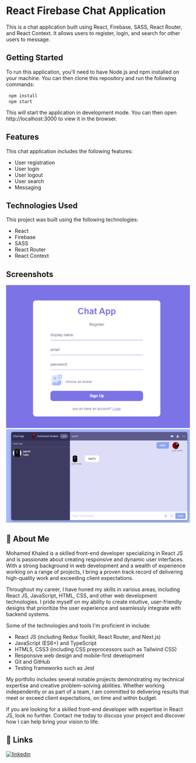 # React Firebase Chat Application

This is a chat application built using React, Firebase, SASS, React Router, and React Context. It allows users to register, login, and search for other users to message.

## Getting Started

To run this application, you'll need to have Node.js and npm installed on your machine. You can then clone this repository and run the following commands:

```
 npm install
 npm start
```
This will start the application in development mode. You can then open http://localhost:3000 to view it in the browser.

## Features

This chat application includes the following features:
- User registration
- User login
- User logout
- User search
- Messaging

## Technologies Used
This project was built using the following technologies:

- React
- Firebase
- SASS
- React Router
- React Context

## Screenshots

![App Screenshot](chat-app.png)
![App Screenshot](chat-app(2).png)

## 🚀 About Me
Mohamed Khaled is a skilled front-end developer specializing in React JS and is passionate about creating responsive and dynamic user interfaces. With a strong background in web development and a wealth of experience working on a range of projects, I bring a proven track record of delivering high-quality work and exceeding client expectations.

Throughout my career, I have honed my skills in various areas, including React JS, JavaScript, HTML, CSS, and other web development technologies. I pride myself on my ability to create intuitive, user-friendly designs that prioritize the user experience and seamlessly integrate with backend systems.

Some of the technologies and tools I'm proficient in include:

- React JS (including Redux Toolkit, React Router, and Next.js)
- JavaScript (ES6+) and TypeScript
- HTML5, CSS3 (including CSS preprocessors such as Tailwind CSS)
- Responsive web design and mobile-first development
- Git and GitHub
- Testing frameworks such as Jest

My portfolio includes several notable projects demonstrating my technical expertise and creative problem-solving abilities. Whether working independently or as part of a team, I am committed to delivering results that meet or exceed client expectations, on time and within budget.

If you are looking for a skilled front-end developer with expertise in React JS, look no further. Contact me today to discuss your project and discover how I can help bring your vision to life.


## 🔗 Links
[![linkedin](https://img.shields.io/badge/linkedin-0A66C2?style=for-the-badge&logo=linkedin&logoColor=white)](https://www.linkedin.com/in/mohamed-developer/)
